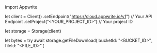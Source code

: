 import Appwrite

let client = Client()
    .setEndpoint("https://cloud.appwrite.io/v1") // Your API Endpoint
    .setProject("<YOUR_PROJECT_ID>") // Your project ID

let storage = Storage(client)

let bytes = try await storage.getFileDownload(
    bucketId: "<BUCKET_ID>",
    fileId: "<FILE_ID>"
)

